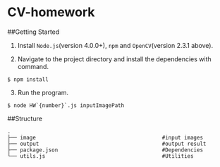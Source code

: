 # CV-homework

##Getting Started

1. Install `Node.js`(version 4.0.0+), `npm` and `OpenCV`(version 2.3.1 above). 

2. Navigate to the project directory and install the dependencies with command.

```
$ npm install
```
  
3. Run the program.

```
$ node HW`{number}`.js inputImagePath
```

##Structure
```
.
├── image                                        #input images
├── output                                       #output result
├── package.json                                 #Dependencies
└── utils.js                                     #Utilities
```
